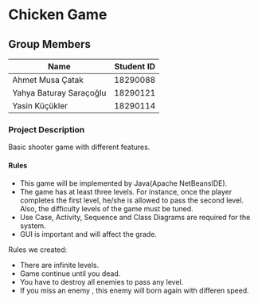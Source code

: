 # Chicken Game

## Group Members
| Name  | Student ID |
| ------------- | ------------- |
|Ahmet Musa Çatak|18290088|
|Yahya Baturay Saraçoğlu|18290121|
|Yasin Küçükler|18290114|

### Project Description
Basic shooter game with different features.

#### Rules
* This game will be implemented by Java(Apache NetBeansIDE).
* The game has at least three levels. For instance, once the player completes the first level, he/she is allowed to pass the second level. Also, the difficulty levels of the game must be tuned.
* Use Case, Activity, Sequence and Class Diagrams are required for the system.
* GUI is important and will affect the grade.

Rules we created:
* There are infinite levels.
* Game continue until you dead.
* You have to destroy all enemies to pass any level.
* If you miss an enemy , this enemy will born again with differen speed.

